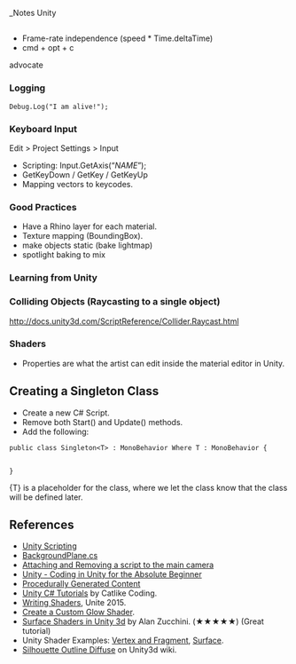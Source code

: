 _Notes Unity

## 

* Frame-rate independence (speed * Time.deltaTime)
* cmd + opt + c

advocate


### Logging

```
Debug.Log("I am alive!");
```

### Keyboard Input

Edit > Project Settings > Input

* Scripting: Input.GetAxis(“_NAME_”);
* GetKeyDown / GetKey / GetKeyUp
* Mapping vectors to keycodes.


### Good Practices

* Have a Rhino layer for each material.
* Texture mapping (BoundingBox).
* make objects static (bake lightmap)
* spotlight baking to mix


### Learning from Unity

### Colliding Objects (Raycasting to a single object)

http://docs.unity3d.com/ScriptReference/Collider.Raycast.html

### Shaders

* Properties are what the artist can edit inside the material editor in Unity.

## Creating a Singleton Class

* Create a new C# Script.
* Remove both Start() and Update() methods.
* Add the following:

```
public class Singleton<T> : MonoBehavior Where T : MonoBehavior {


}
```

{T} is a placeholder for the class, where we let the class know that the class will be defined later.

## References

* [Unity Scripting](http://docs.unity3d.com/Manual/ScriptingSection.html)
* [BackgroundPlane.cs](https://gist.github.com/pyrobot/4363640)
* [Attaching and Removing a script to the main camera](http://answers.unity3d.com/questions/255799/attaching-and-removing-a-script-to-the-main-camera.html)
* [Unity - Coding in Unity for the Absolute Beginner](https://unity3d.com/learn/tutorials/modules/beginner/live-training-archive/coding-for-the-absolute-beginner)
* [Procedurally Generated Content](http://www.xataka.com/videojuegos/procedurally-generated-content-la-revolucion-de-los-videojuegos-es-ahora-aunque-llevamos-40-anos-creandola?utm_source=twitter.com&utm_medium=social&utm_campaign=buffer&utm_content=buffer71420)
* [Unity C# Tutorials](http://catlikecoding.com/unity/tutorials/procedural-grid/) by Catlike Coding.
* [Writing Shaders](https://www.youtube.com/watch?v=epixwRw80MM), Unite 2015.
* [Create a Custom Glow Shader](https://www.youtube.com/watch?v=nZZ6MDY3JOk).
* [Surface Shaders in Unity 3d](http://www.alanzucconi.com/2015/06/17/surface-shaders-in-unity3d/) by Alan Zucchini. (★★★★★) (Great tutorial)
* Unity Shader Examples: [Vertex and Fragment](http://docs.unity3d.com/Manual/SL-VertexFragmentShaderExamples.html), [Surface](http://docs.unity3d.com/Manual/SL-SurfaceShaderExamples.html).
* [Silhouette Outline Diffuse](http://wiki.unity3d.com/index.php?title=Silhouette-Outlined_Diffuse) on Unity3d wiki.